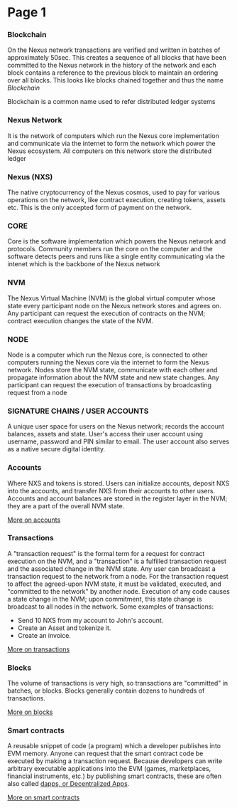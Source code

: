 # Page 1

### Blockchain <a href="#blockchain" id="blockchain"></a>

On the Nexus network transactions are verified and written in batches of approximately 50sec. This creates a sequence of all blocks that have been committed to the Nexus network in the history of the network and each block contains a reference to the previous block to maintain an ordering over all blocks. This looks like blocks chained together and thus the name _Blockchain_

Blockchain is a common name used to refer distributed ledger systems

### Nexus Network

It is the network of computers which run the Nexus core implementation and communicate via the internet to form the network which power the Nexus ecosystem. All computers on this network store the distributed ledger

### Nexus (NXS) <a href="#eth" id="eth"></a>

The native cryptocurrency of the Nexus cosmos, used to pay for various operations on the network, like contract execution, creating tokens, assets etc. This is the only accepted form of payment on the network.&#x20;

### CORE <a href="#evm" id="evm"></a>

Core is the software implementation which powers the Nexus network and protocols. Community members run the core on the computer and the software detects peers and runs like a single entity communicating via the intenet which is the backbone of the Nexus network&#x20;

### NVM <a href="#evm" id="evm"></a>

The Nexus Virtual Machine (NVM) is the global virtual computer whose state every participant node on the Nexus network stores and agrees on. Any participant can request the execution of contracts on the NVM; contract execution changes the state of the NVM.

### NODE <a href="#nodes" id="nodes"></a>

Node is a computer which run the Nexus core, is connected to other computers running the Nexus core via the internet to form the Nexus network. Nodes store the NVM state, communicate with each other and propagate information about the NVM state and new state changes. Any participant can request the execution of transactions by broadcasting request from a node

### SIGNATURE CHAINS / USER ACCOUNTS <a href="#accounts" id="accounts"></a>

A unique user space for users on the Nexus network; records the account balances, assets and state. User's access their user account using username, password and PIN similar to email. The user account also serves as a native secure digital identity.&#x20;

### Accounts

Where NXS and tokens is stored. Users can initialize accounts, deposit NXS into the accounts, and transfer NXS from their accounts to other users. Accounts and account balances are stored in the register layer in the NVM; they are a part of the overall NVM state.

[More on accounts](https://ethereum.org/en/developers/docs/accounts/)

### Transactions <a href="#transactions" id="transactions"></a>

A "transaction request" is the formal term for a request for contract execution on the NVM, and a "transaction" is a fulfilled transaction request and the associated change in the NVM state. Any user can broadcast a transaction request to the network from a node. For the transaction request to affect the agreed-upon NVM state, it must be validated, executed, and "committed to the network" by another node. Execution of any code causes a state change in the NVM; upon commitment, this state change is broadcast to all nodes in the network. Some examples of transactions:

* Send 10 NXS from my account to John's account.
* Create an Asset and tokenize it.
* Create an invoice.

[More on transactions](https://ethereum.org/en/developers/docs/transactions/)

### Blocks <a href="#blocks" id="blocks"></a>

The volume of transactions is very high, so transactions are "committed" in batches, or blocks. Blocks generally contain dozens to hundreds of transactions.

[More on blocks](https://ethereum.org/en/developers/docs/blocks/)

### Smart contracts <a href="#smart-contracts" id="smart-contracts"></a>

A reusable snippet of code (a program) which a developer publishes into EVM memory. Anyone can request that the smart contract code be executed by making a transaction request. Because developers can write arbitrary executable applications into the EVM (games, marketplaces, financial instruments, etc.) by publishing smart contracts, these are often also called [dapps, or Decentralized Apps](https://ethereum.org/en/developers/docs/dapps/).

[More on smart contracts](https://ethereum.org/en/developers/docs/smart-contracts/)
